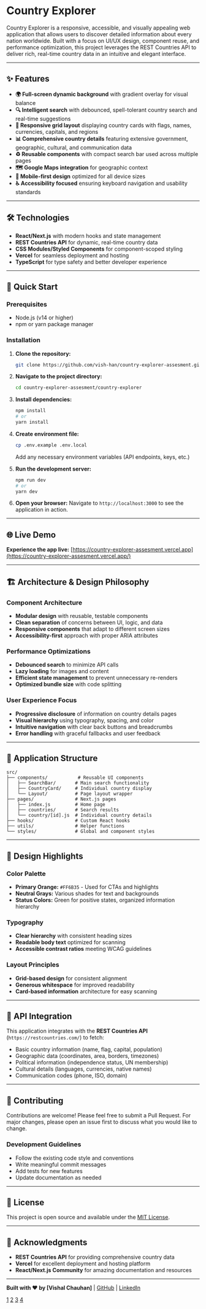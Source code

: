 # Country Explorer

Country Explorer is a responsive, accessible, and visually appealing web application that allows users to discover detailed information about every nation worldwide. Built with a focus on UI/UX design, component reuse, and performance optimization, this project leverages the REST Countries API to deliver rich, real-time country data in an intuitive and elegant interface.

***

## ✨ Features

- **🌍 Full-screen dynamic background** with gradient overlay for visual balance
- **🔍 Intelligent search** with debounced, spell-tolerant country search and real-time suggestions
- **📱 Responsive grid layout** displaying country cards with flags, names, currencies, capitals, and regions
- **📊 Comprehensive country details** featuring extensive government, geographic, cultural, and communication data
- **♻️ Reusable components** with compact search bar used across multiple pages
- **🗺️ Google Maps integration** for geographic context
- **📱 Mobile-first design** optimized for all device sizes
- **♿ Accessibility focused** ensuring keyboard navigation and usability standards

***

## 🛠️ Technologies

- **React/Next.js** with modern hooks and state management
- **REST Countries API** for dynamic, real-time country data
- **CSS Modules/Styled Components** for component-scoped styling
- **Vercel** for seamless deployment and hosting
- **TypeScript** for type safety and better developer experience

***

## 🚀 Quick Start

### Prerequisites
- Node.js (v14 or higher)
- npm or yarn package manager

### Installation

1. **Clone the repository:**
   ```bash
   git clone https://github.com/vish-han/country-explorer-assesment.git
   ```

2. **Navigate to the project directory:**
   ```bash
   cd country-explorer-assesment/country-explorer
   ```

3. **Install dependencies:**
   ```bash
   npm install
   # or
   yarn install
   ```

4. **Create environment file:**
   ```bash
   cp .env.example .env.local
   ```
   Add any necessary environment variables (API endpoints, keys, etc.)

5. **Run the development server:**
   ```bash
   npm run dev
   # or
   yarn dev
   ```

6. **Open your browser:**
   Navigate to `http://localhost:3000` to see the application in action.

***

## 🌐 Live Demo

**Experience the app live:** [https://country-explorer-assesment.vercel.app](https://country-explorer-assesment.vercel.app/)

***

## 🏗️ Architecture & Design Philosophy

### **Component Architecture**
- **Modular design** with reusable, testable components
- **Clean separation** of concerns between UI, logic, and data
- **Responsive components** that adapt to different screen sizes
- **Accessibility-first** approach with proper ARIA attributes

### **Performance Optimizations**
- **Debounced search** to minimize API calls
- **Lazy loading** for images and content
- **Efficient state management** to prevent unnecessary re-renders
- **Optimized bundle size** with code splitting

### **User Experience Focus**
- **Progressive disclosure** of information on country details pages
- **Visual hierarchy** using typography, spacing, and color
- **Intuitive navigation** with clear back buttons and breadcrumbs
- **Error handling** with graceful fallbacks and user feedback

***

## 📱 Application Structure

```
src/
├── components/           # Reusable UI components
│   ├── SearchBar/       # Main search functionality
│   ├── CountryCard/     # Individual country display
│   └── Layout/          # Page layout wrapper
├── pages/               # Next.js pages
│   ├── index.js         # Home page
│   ├── countries/       # Search results
│   └── country/[id].js  # Individual country details
├── hooks/               # Custom React hooks
├── utils/               # Helper functions
└── styles/              # Global and component styles
```

***

## 🎨 Design Highlights

### **Color Palette**
- **Primary Orange:** `#FF6B35` - Used for CTAs and highlights
- **Neutral Grays:** Various shades for text and backgrounds
- **Status Colors:** Green for positive states, organized information hierarchy

### **Typography**
- **Clear hierarchy** with consistent heading sizes
- **Readable body text** optimized for scanning
- **Accessible contrast ratios** meeting WCAG guidelines

### **Layout Principles**
- **Grid-based design** for consistent alignment
- **Generous whitespace** for improved readability
- **Card-based information** architecture for easy scanning

***

## 🔄 API Integration

This application integrates with the **REST Countries API** (`https://restcountries.com/`) to fetch:
- Basic country information (name, flag, capital, population)
- Geographic data (coordinates, area, borders, timezones)
- Political information (independence status, UN membership)
- Cultural details (languages, currencies, native names)
- Communication codes (phone, ISO, domain)

***


## 🤝 Contributing

Contributions are welcome! Please feel free to submit a Pull Request. For major changes, please open an issue first to discuss what you would like to change.

### **Development Guidelines**
- Follow the existing code style and conventions
- Write meaningful commit messages
- Add tests for new features
- Update documentation as needed

***

## 📄 License

This project is open source and available under the [MIT License](LICENSE).

***

## 🙏 Acknowledgments

- **REST Countries API** for providing comprehensive country data
- **Vercel** for excellent deployment and hosting platform
- **React/Next.js Community** for amazing documentation and resources

***

**Built with ❤️ by [Vishal Chauhan]** | [GitHub](https://github.com/vish-han) | [LinkedIn](#)

[1](https://ppl-ai-file-upload.s3.amazonaws.com/web/direct-files/attachments/images/81190653/b5dafc99-3528-4c82-a363-78ab27ee4f75/image.jpg)
[2](https://ppl-ai-file-upload.s3.amazonaws.com/web/direct-files/attachments/images/81190653/871749aa-83e5-438b-9bf2-1574300e4df8/image.jpg)
[3](https://ppl-ai-file-upload.s3.amazonaws.com/web/direct-files/attachments/images/81190653/395a1108-2ca9-46d3-802a-04cc627b3225/image.jpg)
[4](https://ppl-ai-file-upload.s3.amazonaws.com/web/direct-files/attachments/images/81190653/041b31af-f041-47d9-aa82-3f03e2b3b5b2/image.jpg)
